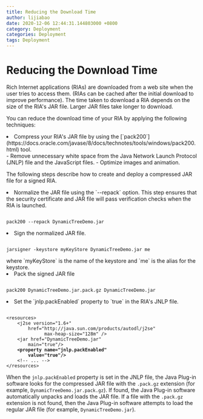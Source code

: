 ```yaml
---
title: Reducing the Download Time
author: lijiabao
date: 2020-12-06 12:44:31.144803000 +0800
category: Deployment
categories: Deployment
tags: Deployment
---
```


# Reducing the Download Time

Rich Internet applications (RIAs) are downloaded from a web site when the user tries to access them. (RIAs can be cached after the initial download to improve performance). The time taken to download a RIA depends on the size of the RIA's JAR file. Larger JAR files take longer to download.

You can reduce the download time of your RIA by applying the following techniques:

<li>Compress your RIA's JAR file by using the 
[`pack200`](https://docs.oracle.com/javase/8/docs/technotes/tools/windows/pack200.html) tool.</li>
- Remove unnecessary white space from the Java Network Launch Protocol (JNLP) file and the JavaScript files.
- Optimize images and animation.

The following steps describe how to create and deploy a compressed JAR file for a signed RIA.

<li>Normalize the JAR file using the `--repack` option.
This step ensures that the security certificate and JAR file will pass verification checks when the RIA is launched.
<pre><code>
pack200 --repack DynamicTreeDemo.jar
</code></pre>
</li>
<li>Sign the normalized JAR file.
<pre><code>
jarsigner -keystore myKeyStore DynamicTreeDemo.jar me
</code></pre>
where `myKeyStore` is the name of the keystore and `me` is the alias for the keystore.</li>
<li>Pack the signed JAR file
<pre><code>
pack200 DynamicTreeDemo.jar.pack.gz DynamicTreeDemo.jar    
</code></pre>
</li>
<li>Set the `jnlp.packEnabled` property to `true` in the RIA's JNLP file.
<pre><code>
&lt;resources&gt;    
    &lt;j2se version="1.6+"
        href="http://java.sun.com/products/autodl/j2se"
              max-heap-size="128m" /&gt;
    &lt;jar href="DynamicTreeDemo.jar"
        main="true"/&gt;
    <b>&lt;property name="jnlp.packEnabled"
        value="true"/&gt;</b>
    &lt;!-- ... --&gt;
&lt;/resources&gt;
</code></pre>    
</li>

When the `jnlp.packEnabled` property is set in the JNLP file, the Java Plug-in software looks for the compressed JAR file with the `.pack.gz` extension (for example, `DynamicTreeDemo.jar.pack.gz`). If found, the Java Plug-in software automatically unpacks and loads the JAR file. If a file with the `.pack.gz` extension is not found, then the Java Plug-in software attempts to load the regular JAR file (for example, `DynamicTreeDemo.jar`).
